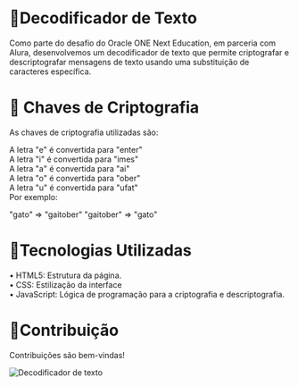 <h1> 📃Decodificador de Texto </h1>

Como parte do desafio do Oracle ONE Next Education, em parceria com Alura, desenvolvemos um decodificador de texto que permite criptografar e descriptografar mensagens de texto usando uma substituição de caracteres específica.
<h1>🔧 Chaves de Criptografia</h1>

As chaves de criptografia utilizadas são:

A letra "e" é convertida para "enter" <br>
A letra "i" é convertida para "imes"
<br>
A letra "a" é convertida para "ai"
<br>
A letra "o" é convertida para "ober"
<br>
A letra "u" é convertida para "ufat" <br>
Por exemplo:

"gato" => "gaitober"
"gaitober" => "gato"

<h1>👾Tecnologias Utilizadas</h1>
• HTML5: Estrutura da página. <br>
• CSS: Estilização da interface <br>
• JavaScript: Lógica de programação para a criptografia e descriptografia.<br>

<h1>🤝Contribuição</h1>
Contribuições são bem-vindas!

![Decodificador de texto](https://github.com/user-attachments/assets/90043b00-002c-4673-9c8e-7f13a37049ea)

